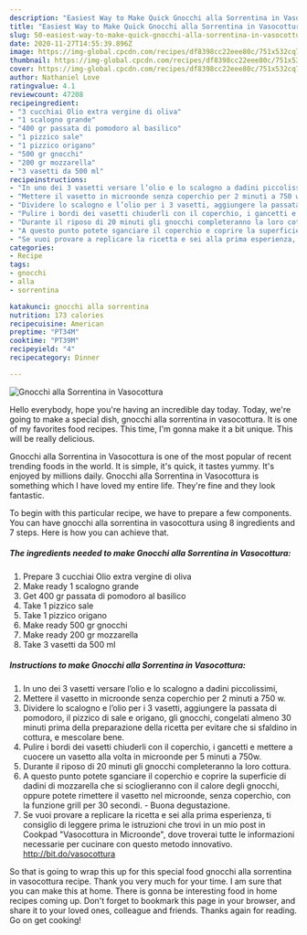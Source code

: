 ```yaml
---
description: "Easiest Way to Make Quick Gnocchi alla Sorrentina in Vasocottura"
title: "Easiest Way to Make Quick Gnocchi alla Sorrentina in Vasocottura"
slug: 50-easiest-way-to-make-quick-gnocchi-alla-sorrentina-in-vasocottura
date: 2020-11-27T14:55:39.896Z
image: https://img-global.cpcdn.com/recipes/df8398cc22eee80c/751x532cq70/gnocchi-alla-sorrentina-in-vasocottura-recipe-main-photo.jpg
thumbnail: https://img-global.cpcdn.com/recipes/df8398cc22eee80c/751x532cq70/gnocchi-alla-sorrentina-in-vasocottura-recipe-main-photo.jpg
cover: https://img-global.cpcdn.com/recipes/df8398cc22eee80c/751x532cq70/gnocchi-alla-sorrentina-in-vasocottura-recipe-main-photo.jpg
author: Nathaniel Love
ratingvalue: 4.1
reviewcount: 47208
recipeingredient:
- "3 cucchiai Olio extra vergine di oliva"
- "1 scalogno grande"
- "400 gr passata di pomodoro al basilico"
- "1 pizzico sale"
- "1 pizzico origano"
- "500 gr gnocchi"
- "200 gr mozzarella"
- "3 vasetti da 500 ml"
recipeinstructions:
- "In uno dei 3 vasetti versare l’olio e lo scalogno a dadini piccolissimi,"
- "Mettere il vasetto in microonde senza coperchio per 2 minuti a 750 w."
- "Dividere lo scalogno e l’olio per i 3 vasetti, aggiungere la passata di pomodoro, il pizzico di sale e origano, gli gnocchi, congelati almeno 30 minuti prima della preparazione della ricetta per evitare che si sfaldino in cottura, e mescolare bene."
- "Pulire i bordi dei vasetti chiuderli con il coperchio, i gancetti e mettere a cuocere un vasetto alla volta in microonde per 5 minuti a 750w."
- "Durante il riposo di 20 minuti gli gnocchi completeranno la loro cottura."
- "A questo punto potete sganciare il coperchio e coprire la superficie di dadini di mozzarella che si scioglieranno con il calore degli gnocchi, oppure potete rimettere il vasetto nel microonde, senza coperchio, con la funzione grill per 30 secondi. Buona degustazione."
- "Se vuoi provare a replicare la ricetta e sei alla prima esperienza, ti consiglio di leggere prima le istruzioni che trovi in un mio post in Cookpad &#34;Vasocottura in Microonde&#34;, dove troverai tutte le informazioni necessarie per cucinare con questo metodo innovativo. http://bit.do/vasocottura"
categories:
- Recipe
tags:
- gnocchi
- alla
- sorrentina

katakunci: gnocchi alla sorrentina 
nutrition: 173 calories
recipecuisine: American
preptime: "PT34M"
cooktime: "PT39M"
recipeyield: "4"
recipecategory: Dinner

---
```



![Gnocchi alla Sorrentina in Vasocottura](https://img-global.cpcdn.com/recipes/df8398cc22eee80c/751x532cq70/gnocchi-alla-sorrentina-in-vasocottura-recipe-main-photo.jpg)

Hello everybody, hope you're having an incredible day today. Today, we're going to make a special dish, gnocchi alla sorrentina in vasocottura. It is one of my favorites food recipes. This time, I'm gonna make it a bit unique. This will be really delicious.

Gnocchi alla Sorrentina in Vasocottura is one of the most popular of recent trending foods in the world. It is simple, it's quick, it tastes yummy. It's enjoyed by millions daily. Gnocchi alla Sorrentina in Vasocottura is something which I have loved my entire life. They're fine and they look fantastic.




To begin with this particular recipe, we have to prepare a few components. You can have gnocchi alla sorrentina in vasocottura using 8 ingredients and 7 steps. Here is how you can achieve that.

<!--inarticleads1-->

##### The ingredients needed to make Gnocchi alla Sorrentina in Vasocottura:

1. Prepare 3 cucchiai Olio extra vergine di oliva
1. Make ready 1 scalogno grande
1. Get 400 gr passata di pomodoro al basilico
1. Take 1 pizzico sale
1. Take 1 pizzico origano
1. Make ready 500 gr gnocchi
1. Make ready 200 gr mozzarella
1. Take 3 vasetti da 500 ml




<!--inarticleads2-->

##### Instructions to make Gnocchi alla Sorrentina in Vasocottura:

1. In uno dei 3 vasetti versare l’olio e lo scalogno a dadini piccolissimi,
1. Mettere il vasetto in microonde senza coperchio per 2 minuti a 750 w.
1. Dividere lo scalogno e l’olio per i 3 vasetti, aggiungere la passata di pomodoro, il pizzico di sale e origano, gli gnocchi, congelati almeno 30 minuti prima della preparazione della ricetta per evitare che si sfaldino in cottura, e mescolare bene.
1. Pulire i bordi dei vasetti chiuderli con il coperchio, i gancetti e mettere a cuocere un vasetto alla volta in microonde per 5 minuti a 750w.
1. Durante il riposo di 20 minuti gli gnocchi completeranno la loro cottura.
1. A questo punto potete sganciare il coperchio e coprire la superficie di dadini di mozzarella che si scioglieranno con il calore degli gnocchi, oppure potete rimettere il vasetto nel microonde, senza coperchio, con la funzione grill per 30 secondi. - Buona degustazione.
1. Se vuoi provare a replicare la ricetta e sei alla prima esperienza, ti consiglio di leggere prima le istruzioni che trovi in un mio post in Cookpad &#34;Vasocottura in Microonde&#34;, dove troverai tutte le informazioni necessarie per cucinare con questo metodo innovativo. http://bit.do/vasocottura




So that is going to wrap this up for this special food gnocchi alla sorrentina in vasocottura recipe. Thank you very much for your time. I am sure that you can make this at home. There is gonna be interesting food in home recipes coming up. Don't forget to bookmark this page in your browser, and share it to your loved ones, colleague and friends. Thanks again for reading. Go on get cooking!
